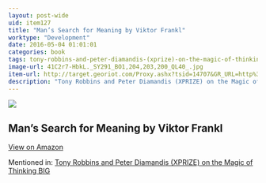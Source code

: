 ```yaml
---
layout: post-wide
uid: item127
title: "Man’s Search for Meaning by Viktor Frankl"
worktype: "Development"
date: 2016-05-04 01:01:01
categories: book
tags: tony-robbins-and-peter-diamandis-(xprize)-on-the-magic-of-thinking-big
image-url: 41C2r7-HbkL._SY291_BO1,204,203,200_QL40_.jpg
item-url: http://target.georiot.com/Proxy.ashx?tsid=14707&GR_URL=http%3A%2F%2Fwww.amazon.com%2FMans-Search-Meaning-Viktor-Frankl%2Fdp%2F080701429X%2F
description: "Tony Robbins and Peter Diamandis (XPRIZE) on the Magic of Thinking BIG"
---
```

<a href="http://target.georiot.com/Proxy.ashx?tsid=14707&GR_URL=http%3A%2F%2Fwww.amazon.com%2FMans-Search-Meaning-Viktor-Frankl%2Fdp%2F080701429X%2F" target="blank"><img src="../../../../img/thumbs/41C2r7-HbkL._SY291_BO1,204,203,200_QL40_.jpg" class="prod-img"></a>
<h2>Man’s Search for Meaning by Viktor Frankl</h2>
<p><a class="btn btn-primary" href="http://target.georiot.com/Proxy.ashx?tsid=14707&GR_URL=http%3A%2F%2Fwww.amazon.com%2FMans-Search-Meaning-Viktor-Frankl%2Fdp%2F080701429X%2F" target="blank">View on Amazon</a><p>
<p>Mentioned in: <a href="http://fourhourworkweek.com/2014/10/07/global-learning-xprize/" target="blank">Tony Robbins and Peter Diamandis (XPRIZE) on the Magic of Thinking BIG</a></p>
